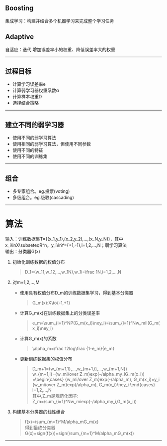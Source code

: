 
## Boosting  
集成学习：构建并结合多个机器学习来完成整个学习任务  
## Adaptive  
自适应：迭代 增加误差率小的权重、降低误差率大的权重  

***
## 过程目标  
* 计算学习误差率e
* 计算弱学习器权重系数α
* 计算样本权重D
* 选择结合策略
***
## 建立不同的弱学习器  
* 使用不同的弱学习算法
* 使用相同的弱学习算法，但使用不同参数
* 使用不同的特征
* 使用不同的训练集
***
## 组合  
* 多专家组合。eg.投票(voting)
* 多级组合。eg.级联(cascading)
***
# 算法
输入：训练数据集T={(x_1,y_1),(x_2,y_2),...,(x_N,y_N)}，其中x_i\inX\subseteqR^n，y_i\inY={+1,-1},i=1,2,...,N；弱学习算法  
输出：分类器G(x)
1. 初始化训练数据的权值分布  
    > D_1=(w_11,w_12,...,w_1N),w_1i=\frac 1N,i=1,2,...,N

2. 对m=1,2,...,M  
    - 使用具有权值分布D_m的训练数据集学习，得到基本分类器
	    > G_m(x):X\to{-1,+1}
    - 计算G_m(x)在训练数据集上的分类误差率
	    > e_m=\sum_{i=1}^NP(G_m(x_i)\ney_i)=\sum_{i=1}^Nw_miI(G_m(x_i)\ney_i)
    - 计算G_m(x)的系数
	    > \alpha_m=\frac 12log\frac {1-e_m}{e_m}
    - 更新训练数据集的权值分布
	    > D_m+1=(w_{m+1,1},...,w_{m+1,i},...,w_{m+1,N})  
	    > w_{m+1,i}={w_mi/over Z_m}exp(-/alpha_my_iG_m(x_i))
	    > =\begin{cases}
	    > {w_mi/over Z_m}exp(-/alpha_m), G_m(x_i)=y_i
	    > {w_mi/over Z_m}exp(/alpha_m), G_m(x_i)\ney_i
	    > \end{cases}
	    > i=1,2,...,N  
	    > 其中,Z_m是规范化因子:  
	    > Z_m=\sum_{i=1}^Nw_miexp(-/alpha_my_i,G_m(x_i))
3. 构建基本分类器的线性组合
    > f(x)=\sum_{m=1}^M/alpha_mG_m(x)  
    > 得到最终分类器  
    > G(x)=sign(f(x))=sign(\sum_{m=1}^M/alpha_mG_m(x))
***
